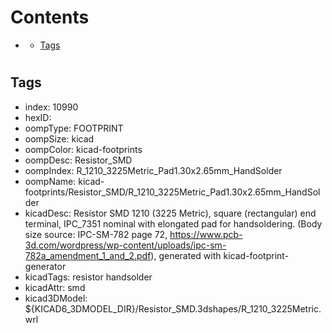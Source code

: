 



Contents
========

* [](#)
	* [Tags](#tags)

# 

## Tags

- index: 10990
- hexID: 
- oompType: FOOTPRINT
- oompSize: kicad
- oompColor: kicad-footprints
- oompDesc: Resistor_SMD
- oompIndex: R_1210_3225Metric_Pad1.30x2.65mm_HandSolder
- oompName: kicad-footprints/Resistor_SMD/R_1210_3225Metric_Pad1.30x2.65mm_HandSolder
- kicadDesc: Resistor SMD 1210 (3225 Metric), square (rectangular) end terminal, IPC_7351 nominal with elongated pad for handsoldering. (Body size source: IPC-SM-782 page 72, https://www.pcb-3d.com/wordpress/wp-content/uploads/ipc-sm-782a_amendment_1_and_2.pdf), generated with kicad-footprint-generator
- kicadTags: resistor handsolder
- kicadAttr: smd
- kicad3DModel: ${KICAD6_3DMODEL_DIR}/Resistor_SMD.3dshapes/R_1210_3225Metric.wrl
